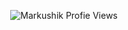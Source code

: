 <p align="center"> <img src="https://komarev.com/ghpvc/?username=Markushik&label=Profile Views&color=orange&style=for-the-badge" alt="Markushik Profie Views" /> </p>
